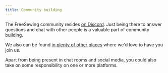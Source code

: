 ```yaml
---
title: Community building
---
```


The FreeSewing community resides [on Discord](https://discord.freesewing.org/).
Just being there to answer questions and chat with other people is a valuable part of community building.

We also can be found [in plenty of other places](https://freesewing.org/community/where/) where we'd love to have you join us.

Apart from being present in chat rooms and social media, you could also take on some responsibility on one or more platforms.
